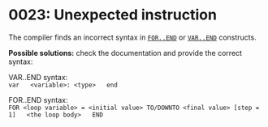 # 0023: Unexpected instruction

The compiler finds an incorrect syntax in [`FOR..END`](../../coding/loops.md#for-end) or [`VAR..END`](../../coding/variables.md#var-end-construct) constructs.

**Possible solutions:** check the documentation and provide the correct syntax:

VAR..END syntax:  
`var  
<variable>: <type>  
end`

FOR..END syntax:  
`FOR <loop variable> = <initial value> TO/DOWNTO <final value> [step = 1]  
  <the loop body>  
END`

